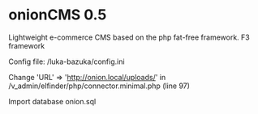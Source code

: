# onionCMS 0.5
Lightweight e-commerce CMS based on the php fat-free framework.
F3 framework

Config file:
/luka-bazuka/config.ini

Change 'URL' => 'http://onion.local/uploads/' in /v_admin/elfinder/php/connector.minimal.php (line 97)

Import database onion.sql



